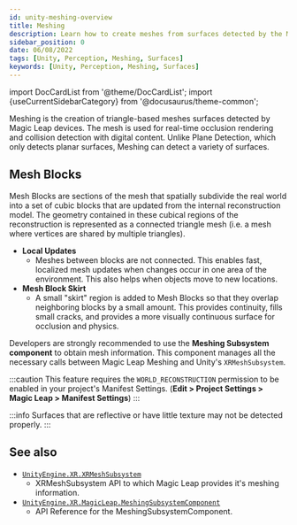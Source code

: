 ```yaml
---
id: unity-meshing-overview
title: Meshing
description: Learn how to create meshes from surfaces detected by the Magic Leap. 
sidebar_position: 0
date: 06/08/2022
tags: [Unity, Perception, Meshing, Surfaces]
keywords: [Unity, Perception, Meshing, Surfaces]
---
```


import DocCardList from '@theme/DocCardList';
import {useCurrentSidebarCategory} from '@docusaurus/theme-common';

Meshing is the creation of triangle-based meshes surfaces detected by Magic Leap devices. The mesh is used for real-time occlusion rendering and collision detection with digital content. Unlike Plane Detection, which only detects planar surfaces, Meshing can detect a variety of surfaces.

## Mesh Blocks

Mesh Blocks are sections of the mesh that spatially subdivide the real world into a set of cubic blocks that are updated from the internal reconstruction model. The geometry contained in these cubical regions of the reconstruction is represented as a connected triangle mesh (i.e. a mesh where vertices are shared by multiple triangles).

- **Local Updates**
  - Meshes between blocks are not connected. This enables fast, localized mesh updates when changes occur in one area of the environment. This also helps when objects move to new locations.
- **Mesh Block Skirt**
  - A small "skirt" region is added to Mesh Blocks so that they overlap neighboring blocks by a small amount. This provides continuity, fills small cracks, and provides a more visually continuous surface for occlusion and physics.

Developers are strongly recommended to use the **Meshing Subsystem component** to obtain mesh information. This component manages all the necessary calls between Magic Leap Meshing and Unity's `XRMeshSubsystem`.

:::caution
This feature requires the `WORLD_RECONSTRUCTION` permission to be enabled in your project's Manifest Settings. (**Edit > Project Settings > Magic Leap > Manifest Settings**)
:::

:::info
Surfaces that are reflective or have little texture may not be detected properly.
:::

<DocCardList items={useCurrentSidebarCategory().items}/>

## See also

- [`UnityEngine.XR.XRMeshSubsystem`](https://docs.unity3d.com/ScriptReference/XR.XRMeshSubsystem.html)
  - XRMeshSubsystem API to which Magic Leap provides it's meshing information.
- [`UnityEngine.XR.MagicLeap.MeshingSubsystemComponent`](/versioned_docs/version-31-Aug-2023/unity-api/api/UnityEngine.XR.MagicLeap/UnityEngine.XR.MagicLeap.MeshingSubsystemComponent.md)
  - API Reference for the MeshingSubsystemComponent.

